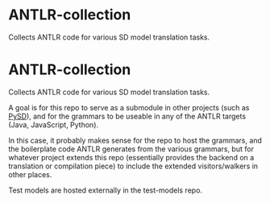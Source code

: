 # ANTLR-collection
Collects ANTLR code for various SD model translation tasks.

# ANTLR-collection
Collects ANTLR code for various SD model translation tasks.

A goal is for this repo to serve as a submodule in other projects (such as [PySD](https://github.com/JamesPHoughton/pysd)), and for the grammars to be useable in any of the ANTLR targets (Java, JavaScript, Python).

In this case, it probably makes sense for the repo to host the grammars, and the boilerplate code ANTLR generates from the various grammars, but for whatever project extends this repo (essentially provides the backend on a translation or compilation piece) to include the extended visitors/walkers in other places.

Test models are hosted externally in the test-models repo.
